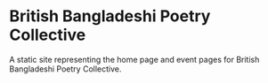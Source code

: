 # British Bangladeshi Poetry Collective

A static site representing the home page and event pages for British Bangladeshi Poetry Collective. 
